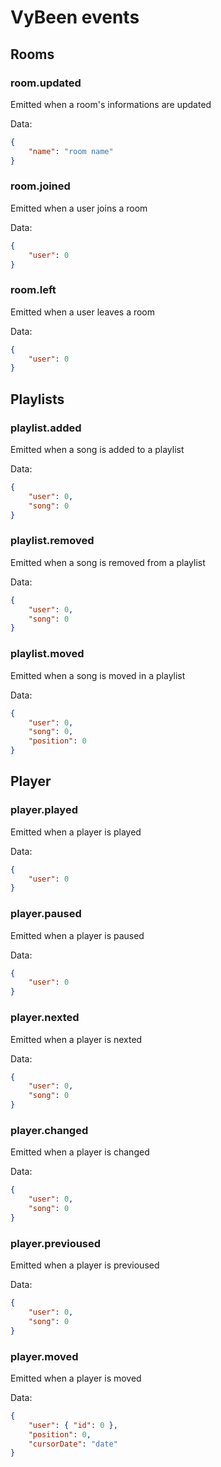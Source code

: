 # VyBeen events

## Rooms
### room.updated
Emitted when a room's informations are updated

Data:
```json
{
    "name": "room name"
}
```

### room.joined
Emitted when a user joins a room

Data:
```json
{
    "user": 0
}
```

### room.left
Emitted when a user leaves a room

Data:
```json
{
    "user": 0
}
```

## Playlists
### playlist.added
Emitted when a song is added to a playlist

Data:
```json
{
    "user": 0,
    "song": 0
}
```

### playlist.removed
Emitted when a song is removed from a playlist

Data:
```json
{
    "user": 0,
    "song": 0
}
```

### playlist.moved
Emitted when a song is moved in a playlist

Data:
```json
{
    "user": 0,
    "song": 0,
    "position": 0
}
```

## Player
### player.played
Emitted when a player is played

Data:
```json
{
    "user": 0
}
```

### player.paused
Emitted when a player is paused

Data:
```json
{
    "user": 0
}
```

### player.nexted
Emitted when a player is nexted

Data:
```json
{
    "user": 0,
    "song": 0
}
```

### player.changed
Emitted when a player is changed

Data:
```json
{
    "user": 0,
    "song": 0
}
```

### player.previoused
Emitted when a player is previoused

Data:
```json
{
    "user": 0,
    "song": 0
}
```

### player.moved
Emitted when a player is moved

Data:
```json
{
    "user": { "id": 0 },
    "position": 0,
    "cursorDate": "date"
}
```